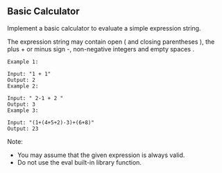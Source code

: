 ## Basic Calculator

Implement a basic calculator to evaluate a simple expression string.

The expression string may contain open ( and closing parentheses ), the plus + or minus sign -, non-negative integers and empty spaces .
```
Example 1:

Input: "1 + 1"
Output: 2
Example 2:

Input: " 2-1 + 2 "
Output: 3
Example 3:

Input: "(1+(4+5+2)-3)+(6+8)"
Output: 23

```
Note:  
- You may assume that the given expression is always valid.
- Do not use the eval built-in library function.